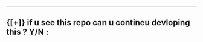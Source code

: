 -----------------------------
{[+]} if u see this repo can u contineu devloping this ? Y/N : 
-----------------------------
